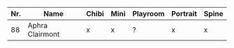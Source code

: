 | Nr. | Name            | Chibi | Mini | Playroom | Portrait | Spine |
| --- | --------------- | ----- | ---- | -------- | -------- | ----- |
| 88  | Aphra Clairmont | x     | x    | ?        | x        | x     |
